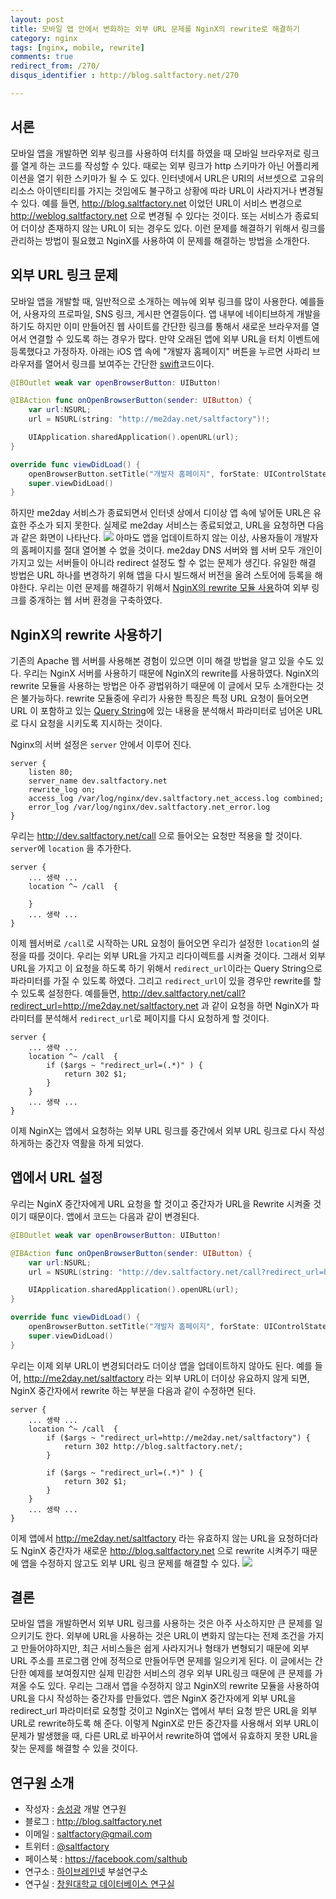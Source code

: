 ```yaml
---
layout: post
title: 모바일 앱 안에서 변화하는 외부 URL 문제를 NginX의 rewrite로 해결하기
category: nginx
tags: [nginx, mobile, rewrite]
comments: true
redirect_from: /270/
disqus_identifier : http://blog.saltfactory.net/270

---
```


## 서론

모바일 앱을 개발하면 외부 링크를 사용하여 터치를 하였을 때 모바일 브라우저로 링크를 열게 하는 코드를 작성할 수 있다. 때로는 외부 링크가 http 스키마가 아닌 어플리케이션을 열기 위한 스키마가 될 수 도 있다. 인터넷에서 URL은 URI의 서브셋으로 고유의 리소스 아이덴티티를 가지는 것임에도 불구하고 상황에 따라 URL이 사라지거나 변경될 수 있다. 예를 들면, http://blog.saltfactory.net 이었던 URL이 서비스 변경으로 http://weblog.saltfactory.net 으로 변경될 수 있다는 것이다. 또는 서비스가 종료되어 더이상 존재하지 않는 URL이 되는 경우도 있다. 이런 문제를 해결하기 위해서 링크를 관리하는 방법이 필요했고 NginX를 사용하여 이 문제를 해결하는 방법을 소개한다.

<!--more-->

## 외부 URL 링크 문제

모바일 앱을 개발할 때, 일반적으로 소개하는 메뉴에 외부 링크를 많이 사용한다. 예를들어, 사용자의 프로파일, SNS 링크, 게시판 연결등이다. 앱 내부에 네이티브하게 개발을 하기도 하지만 이미 만들어진 웹 사이트를 간단한 링크를 통해서 새로운 브라우저를 열어서 연결할 수 있도록 하는 경우가 많다. 만약 오래된 앱에 외부 URL을 터치 이벤트에 등록했다고 가정하자. 아래는 iOS 앱 속에 "개발자 홈페이지" 버튼을 누르면 사파리 브라우저를 열어서 링크를 보여주는 간단한 [swift](https://developer.apple.com/swift/)코드이다.


```swift
@IBOutlet weak var openBrowserButton: UIButton!

@IBAction func onOpenBrowserButton(sender: UIButton) {
	var url:NSURL;
	url = NSURL(string: "http://me2day.net/saltfactory")!;

	UIApplication.sharedApplication().openURL(url);
}

override func viewDidLoad() {
	openBrowserButton.setTitle("개발자 홈페이지", forState: UIControlState.Normal);
	super.viewDidLoad()
}
```

하지만 me2day 서비스가 종료되면서 인터넷 상에서 디이상 앱 속에 넣어둔 URL은 유효한 주소가 되지 못한다. 실제로 me2day 서비스는 종료되었고, URL을 요청하면 다음과 같은 화면이 나타난다.
![](http://assets.hibrainapps.net/images/var/albums/hbncloud/public/Screen_Shot%202015-05-06%20at%203_28_08%20PM.png?m=1430893668)
아마도 앱을 업데이트하지 않는 이상, 사용자들이 개발자의 홈페이지를 절대 열어볼 수 없을 것이다. me2day DNS 서버와 웹 서버 모두 개인이 가지고 있는 서버들이 아니라 redirect 설정도 할 수 없는 문제가 생긴다. 유일한 해결 방법은 URL 하나를 변경하기 위해 앱을 다시 빌드해서 버전을 올려 스토어에 등록을 해야한다. 우리는 이런 문제를 해결하기 위해서 [NginX의 rewrite 모듈 사용](http://nginx.org/en/docs/http/ngx_http_rewrite_module.html)하여 외부 링크를 중개하는 웹 서버 환경을 구축하였다.

## NginX의 rewrite 사용하기

기존의 Apache 웹 서버를 사용해본 경험이 있으면 이미 해결 방법을 알고 있을 수도 있다. 우리는 NginX 서버를 사용하기 때문에 NginX의 rewrite를 사용하였다. NginX의 rewrite 모듈을 사용하는 방법은 아주 광법위하기 때문에 이 글에서 모두 소개한다는 것은 불가능하다. rewrite 모듈중에 우리가 사용한 특징은 특정 URL 요청이 들어오면 URL 이 포함하고 있는 [Query String](http://en.wikipedia.org/wiki/Query_string)에 있는 내용을 분석해서 파라미터로 넘어온 URL로 다시 요청을 시키도록 지시하는 것이다.

Nginx의 서버 설정은 `server` 안에서 이루어 진다.

```
server {
	listen 80;
	server_name dev.saltfactory.net
	rewrite_log on;
	access_log /var/log/nginx/dev.saltfactory.net_access.log combined;
	error_log /var/log/nginx/dev.saltfactory.net_error.log
}
```

우리는 http://dev.saltfactory.net/call 으로 들어오는 요청만 적용을 할 것이다. `server`에 `location` 을 추가한다.

```
server {
	... 생략 ...
	location ^~ /call  {

	}
	... 생략 ...
}
```

이제 웹서버로 `/call`로 시작하는 URL 요청이 들어오면 우리가 설정한 `location`의 설정을 따를 것이다. 우리는 외부 URL을 가지고 리다이렉트를 시켜줄 것이다. 그래서 외부 URL을 가지고 이 요청을 하도록 하기 위해서 `redirect_url`이라는 Query String으로 파라미터를 가질 수 있도록 하였다. 그리고 `redirect_url`이 있을 경우만 rewrite를 할 수 있도록 설정한다. 예를들면, http://dev.saltfactory.net/call?redirect_url=http://me2day.net/saltfactory.net 과 같이 요청을 하면 NginX가 파라미터를 분석해서 `redirect_url`로 페이지를 다시 요청하게 할 것이다.

```
server {
	... 생략 ...
	location ^~ /call  {
		if ($args ~ "redirect_url=(.*)" ) {
			return 302 $1;
		}
	}
	... 생략 ...
}
```

이제 NginX는 앱에서 요청하는 외부 URL 링크를 중간에서 외부 URL 링크로 다시 작성하게하는 중간자 역활을 하게 되었다.

## 앱에서 URL 설정

우리는 NginX 중간자에게 URL 요청을 할 것이고 중간자가 URL을 Rewrite 시켜줄 것이기 때문이다. 앱에서 코드는 다음과 같이 변경된다.

```swift
@IBOutlet weak var openBrowserButton: UIButton!

@IBAction func onOpenBrowserButton(sender: UIButton) {
	var url:NSURL;
	url = NSURL(string: "http://dev.saltfactory.net/call?redirect_url=http://me2day.net/saltfactory")!;

	UIApplication.sharedApplication().openURL(url);
}

override func viewDidLoad() {
	openBrowserButton.setTitle("개발자 홈페이지", forState: UIControlState.Normal);
	super.viewDidLoad()
}
```

우리는 이제 외부 URL이 변경되더라도 더이상 앱을 업데이트하지 않아도 된다. 예를 들어, http://me2day.net/saltfactory 라는 외부 URL이 더이상 유요하지 않게 되면, NginX 중간자에서 rewrite 하는 부분을 다음과 같이 수정하면 된다.

```
server {
	... 생략 ...
	location ^~ /call  {
		if ($args ~ "redirect_url=http://me2day.net/saltfactory") {
			return 302 http://blog.saltfactory.net/;
		}

		if ($args ~ "redirect_url=(.*)" ) {
			return 302 $1;
		}
	}
	... 생략 ...
}
```

이제 앱에서 http://me2day.net/saltfactory 라는 유효하지 않는 URL을 요청하더라도 NginX 중간자가 새로운 http://blog.saltfactory.net 으로 rewrite 시켜주기 때문에 앱을 수정하지 않고도 외부 URL 링크 문제를 해결할 수 있다.
![](http://assets.hibrainapps.net/images/var/albums/hbncloud/public/Screen_Shot%202015-05-06%20at%203_27_42%20PM.png?m=1430893686)

## 결론

모바일 앱을 개발하면서 외부 URL 링크를 사용하는 것은 아주 사소하지만 큰 문제를 일으키기도 한다. 외부에 URL을 사용하는 것은 URL이 변화지 않는다는 전제 조건을 가지고 만들어야하지만, 최근 서비스들은 쉽게 사라지거나 형태가 변형되기 때문에 외부 URL 주소를 프로그램 안에 정적으로 만들어두면 문제를 일으키게 된다. 이 글에서는 간단한 예제를 보여줬지만 실제 민감한 서비스의 경우 외부 URL링크 때문에 큰 문제를 가져올 수도 있다. 우리는 그래서 앱을 수정하지 않고 NginX의 rewrite 모듈을 사용하여 URL을 다시 작성하는 중간자를 만들었다. 앱은 NginX 중간자에게 외부 URL을 redirect_url 파라미터로 요청할 것이고 NginX는 앱에서 부터 요청 받은 URL을 외부 URL로 rewrite하도록 해 준다. 이렇게 NginX로 만든 중간자를 사용해서 외부 URL이 문제가 발생했을 때, 다른 URL로 바꾸어서 rewrite하여 앱에서 유효하지 못한 URL을 찾는 문제를 해결할 수 있을 것이다.

## 연구원 소개

* 작성자 : [송성광](http://about.me/saltfactory) 개발 연구원
* 블로그 : http://blog.saltfactory.net
* 이메일 : [saltfactory@gmail.com](mailto:saltfactory@gmail.com)
* 트위터 : [@saltfactory](https://twitter.com/saltfactory)
* 페이스북 : https://facebook.com/salthub
* 연구소 : [하이브레인넷](http://www.hibrain.net) 부설연구소
* 연구실 : [창원대학교 데이터베이스 연구실](http://dblab.changwon.ac.kr)
